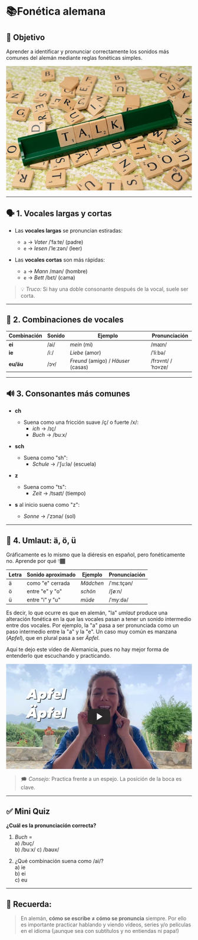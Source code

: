 # 📚Fonética alemana 

## 🎯 Objetivo
Aprender a identificar y pronunciar correctamente los sonidos más comunes del alemán mediante reglas fonéticas simples.

![En la imagen: fichas con letras](img/letras.jpg)

---

## 🗣️ 1. Vocales largas y cortas

- Las **vocales largas** se pronuncian estiradas:  
  - `a` → *Vater* /ˈfaːtɐ/ (padre)  
  - `e` → *lesen* /ˈleːzən/ (leer)

- Las **vocales cortas** son más rápidas:  
  - `a` → *Mann* /man/ (hombre)  
  - `e` → *Bett* /bɛt/ (cama)

> 💡 *Truco:* Si hay una doble consonante después de la vocal, suele ser corta.

---

## 📌 2. Combinaciones de vocales

| Combinación | Sonido | Ejemplo       | Pronunciación |
|-------------|--------|---------------|----------------|
| **ei**      | /ai/   | *mein* (mi)    | /maɪn/         |
| **ie**      | /iː/   | *Liebe* (amor) | /ˈliːbə/       |
| **eu/äu**   | /ɔʏ/   | *Freund* (amigo) / *Häuser* (casas) | /frɔʏnt/ /ˈhɔʏzɐ/ |

---

## 🔊 3. Consonantes más comunes

- **ch**  
  - Suena como una fricción suave /ç/ o fuerte /x/:  
    - *ich* → /ɪç/  
    - *Buch* → /buːx/

- **sch**  
  - Suena como "sh":  
    - *Schule* → /ˈʃuːlə/ (escuela)

- **z**  
  - Suena como "ts":  
    - *Zeit* → /tsaɪt/ (tiempo)

- **s** al inicio suena como "z":  
  - *Sonne* → /ˈzɔnə/ (sol)

---

## 📍 4. Umlaut: ä, ö, ü

Gráficamente es lo mismo que la diéresis en español, pero fonéticamente no. Aprende por qué 👇🏾

| Letra | Sonido aproximado | Ejemplo      | Pronunciación |
|-------|--------------------|--------------|----------------|
| ä     | como "e" cerrada   | *Mädchen*    | /ˈmɛːtçən/     |
| ö     | entre "e" y "o"    | *schön*      | /ʃøːn/         |
| ü     | entre "i" y "u"    | *müde*       | /ˈmyːdə/       |

Es decir, lo que ocurre es que en alemán, "la" *umlaut* produce una alteración fonética en la que las vocales pasan a tener un sonido intermedio entre dos vocales. Por ejemplo, la "a" pasa a ser pronunciada como un paso intermedio entre la "a" y la "e". Un caso muy común es manzana (*Apfel*), que en plural pasa a ser *Äpfel*.

Aquí te dejo este vídeo de Alemanicia, pues no hay mejor forma de entenderlo que escuchando y practicando.

[![El Umlaut](img/youtube.jpg)](https://www.youtube.com/watch?v=_w41eHUALnM&pp=ygUGI8OkYcO2 "El Umlaut")

> 🗯️ *Consejo:* Practica frente a un espejo. La posición de la boca es clave.

---

## ✅ Mini Quiz

**¿Cuál es la pronunciación correcta?**  
1. *Buch* =  
   a) /buç/  
   b) /buːx/ 
   c) /baʊx/

2. ¿Qué combinación suena como /ai/?  
   a) ie  
   b) ei  
   c) eu

---

## 📌 Recuerda:
> En alemán, **cómo se escribe ≠ cómo se pronuncia** siempre. Por ello es importante practicar hablando y viendo vídeos, series y/o películas en el idioma (¡aunque sea con subtítulos y no entiendas ni papa!)
